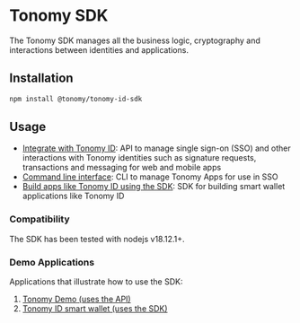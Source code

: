 # Tonomy SDK

The Tonomy SDK manages all the business logic, cryptography and interactions between identities and applications.

## Installation

```bash
npm install @tonomy/tonomy-id-sdk
```

## Usage

- [Integrate with Tonomy ID](/api): API to manage single sign-on (SSO) and other interactions with Tonomy identities such as signature requests, transactions and messaging for web and mobile apps
- [Command line interface](/cli): CLI to manage Tonomy Apps for use in SSO
- [Build apps like Tonomy ID using the SDK](/sdk): SDK for building smart wallet applications like Tonomy ID

### Compatibility

The SDK has been tested with nodejs v18.12.1+.

### Demo Applications

Applications that illustrate how to use the SDK:

1. <a href="https://github.com/Tonomy-Foundation/Tonomy-App-Websites/tree/master/src/demo" target="_blank">Tonomy Demo (uses the API)</a>
2. <a href="https://github.com/Tonomy-Foundation/Tonomy-ID/tree/master" target="_blank">Tonomy ID smart wallet (uses the SDK)</a>
